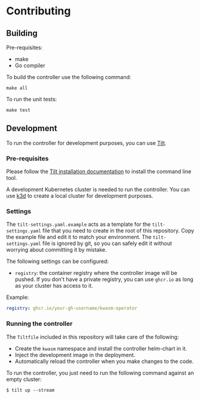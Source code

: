 # Contributing

## Building

Pre-requisites:

- make
- Go compiler

To build the controller use the following command:

```console
make all
```

To run the unit tests:

```console
make test
```

## Development

To run the controller for development purposes, you can use [Tilt](https://tilt.dev/).

### Pre-requisites

Please follow the [Tilt installation documentation](https://docs.tilt.dev/install.html) to install the command line tool.

A development Kubernetes cluster is needed to run the controller.
You can use [k3d](https://k3d.io/) to create a local cluster for development purposes.

### Settings

The `tilt-settings.yaml.example` acts as a template for the `tilt-settings.yaml` file that you need to create in the root of this repository.
Copy the example file and edit it to match your environment.
The `tilt-settings.yaml` file is ignored by git, so you can safely edit it without worrying about committing it by mistake.

The following settings can be configured:

- `registry`: the container registry where the controller image will be pushed.
  If you don't have a private registry, you can use `ghcr.io` as long as your
  cluster has access to it.

Example:

```yaml
registry: ghcr.io/your-gh-username/kwasm-operator
```

### Running the controller

The `Tiltfile` included in this repository will take care of the following:

- Create the `kwasm` namespace and install the controller helm-chart in it.
- Inject the development image in the deployment.
- Automatically reload the controller when you make changes to the code.

To run the controller, you just need to run the following command against an empty cluster:

```console
$ tilt up --stream
```
